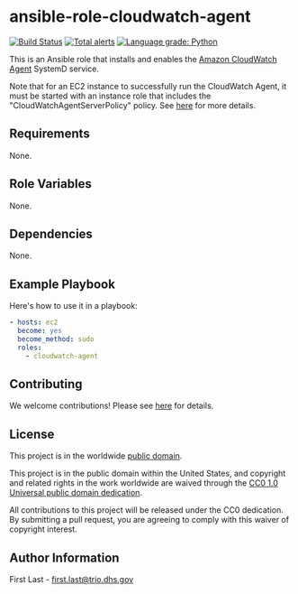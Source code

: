 # ansible-role-cloudwatch-agent #

[![Build Status](https://travis-ci.com/cisagov/ansible-role-cloudwatch-agent.svg?branch=develop)](https://travis-ci.com/cisagov/ansible-role-cloudwatch-agent)
[![Total alerts](https://img.shields.io/lgtm/alerts/g/cisagov/ansible-role-cloudwatch-agent.svg?logo=lgtm&logoWidth=18)](https://lgtm.com/projects/g/cisagov/ansible-role-cloudwatch-agent/alerts/)
[![Language grade: Python](https://img.shields.io/lgtm/grade/python/g/cisagov/ansible-role-cloudwatch-agent.svg?logo=lgtm&logoWidth=18)](https://lgtm.com/projects/g/cisagov/ansible-role-cloudwatch-agent/context:python)

This is an Ansible role that installs and enables the [Amazon
CloudWatch
Agent](https://docs.aws.amazon.com/AmazonCloudWatch/latest/monitoring/Install-CloudWatch-Agent.html)
SystemD service.

Note that for an EC2 instance to successfully run the CloudWatch
Agent, it must be started with an instance role that includes the
"CloudWatchAgentServerPolicy" policy.  See
[here](https://docs.aws.amazon.com/AmazonCloudWatch/latest/monitoring/create-iam-roles-for-cloudwatch-agent.html)
for more details.

## Requirements ##

None.

## Role Variables ##

None.

## Dependencies ##

None.

## Example Playbook ##

Here's how to use it in a playbook:

```yaml
- hosts: ec2
  become: yes
  become_method: sudo
  roles:
    - cloudwatch-agent
```

## Contributing ##

We welcome contributions!  Please see [here](CONTRIBUTING.md) for
details.

## License ##

This project is in the worldwide [public domain](LICENSE).

This project is in the public domain within the United States, and
copyright and related rights in the work worldwide are waived through
the [CC0 1.0 Universal public domain
dedication](https://creativecommons.org/publicdomain/zero/1.0/).

All contributions to this project will be released under the CC0
dedication. By submitting a pull request, you are agreeing to comply
with this waiver of copyright interest.

## Author Information ##

First Last - <first.last@trio.dhs.gov>
